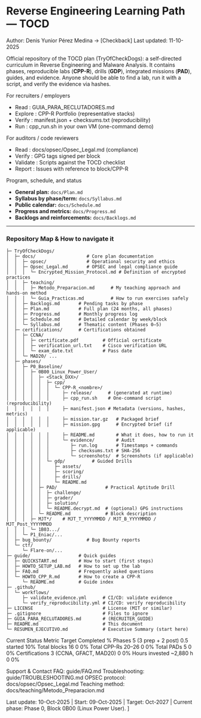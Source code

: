 # Reverse Engineering Learning Path — TOCD

Author: Denis Yunior Pérez Medina -> [Checkback]
Last updated: 11-10-2025

Official repository of the TOCD plan (TryOfCheckDogs): a self-directed curriculum in Reverse Engineering and Malware Analysis. It contains phases, reproducible labs (**CPP-R**), drills (**GDP**), integrated missions (**PAD**), guides, and evidence. Anyone should be able to find a lab, run it with a script, and verify the evidence via hashes.

For recruiters / employers

- Read : GUIA_PARA_RECLUTADORES.md
- Explore : CPP-R Portfolio (representative stacks)
- Verify : manifest.json + checksums.txt (reproducibility)
- Run :  cpp_run.sh in your own VM (one-command demo)

For auditors / code reviewers

- Read :  docs/opsec/Opsec_Legal.md (compliance)
- Verify :  GPG tags signed per block
- Validate : Scripts against the TOCD checklist
- Report : Issues with reference to block/CPP-R

Program, schedule, and status

- **General plan:** `docs/Plan.md`
- **Syllabus by phase/term:** `docs/Syllabus.md`
- **Public calendar:** `docs/Schedule.md`
- **Progress and metrics:** `docs/Progress.md`
- **Backlogs and reinforcements:** `docs/Backlogs.md`
--- 

### Repository Map & How to navigate it

```.
├─ TryOfCheckDogs/
│  ├─ docs/                   # Core plan documentation
│  │  ├─ opsec/               # Operational security and ethics
│  │  ├─ Opsec_Legal.md       # OPSEC and legal compliance guide
│  │  │  └─ Encrypted_Mission_Protocol.md # Definition of encrypted practices
│  │  ├─ teaching/ 
│  │  │  ├─ Metodo_Preparacion.md      # My teaching approach and hands-on method
│  │  │  └─ Guia_Practicas.md          # How to run exercises safely
│  │  ├─ Backlogs.md       # Pending tasks by phase
│  │  ├─ Plan.md           # Full plan (24 months, all phases)
│  │  ├─ Progress.md       # Monthly progress log
│  │  ├─ Schedule.md       # Detailed calendar by week/block
│  │  └─ Syllabus.md       # Thematic content (Phases 0–5)
│  ├─ certifications/      # Certifications obtained 
│  │  ├─ CCNA/ 
│  │  │  ├─ certificate.pdf         # Official certificate
│  │  │  ├─ verification_url.txt    # Cisco verification URL
│  │  │  └─ exam_date.txt           # Pass date
│  │  └─ MAD20/ ...
│  ├─ phases/
│  │  ├─ P0_Baseline/
│  │  │  ├─ 0B00_Linux_Power_User/ 
│  │  │  │  ├─ <Stack_DXX>/
│  │  │  │  │  ├─ cpp/ 
│  │  │  │  │  │  └─ CPP-R_<nombre>/
│  │  │  │  │  │     ├─ release/      # (generated at runtime)
│  │  │  │  │  │     ├─ cpp_run.sh    # One-command script (reproducibility)
│  │  │  │  │  │     ├─ manifest.json # Metadata (versions, hashes, metrics)
│  │  │  │  │  │     ├─ mission.tar.gz   # Packaged brief
│  │  │  │  │  │     ├─ mission.gpg      # Encrypted brief (if applicable)
│  │  │  │  │  │     ├─ README.md        # What it does, how to run it
│  │  │  │  │  │     └─ evidence/        # Audit
│  │  │  │  │  │        ├─ run.log       # Timestamps + commands
│  │  │  │  │  │        ├─ checksums.txt # SHA-256
│  │  │  │  │  │        └─ screenshots/  # Screenshots (if applicable)
│  │  │  │  │  └─ gdp/          # Guided Drills
│  │  │  │  │     ├─ assets/
│  │  │  │  │     ├─ scoring/
│  │  │  │  │     ├─ drills/
│  │  │  │  │     └─ README.md 
│  │  │  │  ├─ PAD/                  # Practical Aptitude Drill
│  │  │  │  │  ├─ challenge/
│  │  │  │  │  ├─ grader/
│  │  │  │  │  ├─ solution/
│  │  │  │  │  └─ README.decrypt.md  # (optional) GPG instructions
│  │  │  │  └─ README.md             # Block description
│  │  │  ├─ MJT*/    # MJT_T_YYYYMMDD / MJT_B_YYYYMMDD / MJT_Post_YYYYMMDD 
│  │  │  └─ 1B03.../
│  │  └─ P1_Eniac/...
│  ├─ bug_bounty/             # Bug Bounty reports
│  └─ ctf/ 
│     └─ Flare-on/...
├─ guide/                  # Quick guides
│  ├─ QUICKSTART.md        # How to start (first steps)
│  ├─ HOWTO_SETUP_LAB.md   # How to set up the lab
│  ├─ FAQ.md               # Frequently asked questions
│  └─ HOWTO_CPP_R.md       # How to create a CPP-R
│     └─ README.md         # Guide index
├─ .github/ 
│  └─ workflows/
│     ├─ validate_evidence.yml      # CI/CD: validate evidence
│     └─ verify_reproducibility.yml # CI/CD: verify reproducibility
├─ LICENSE                          # License (MIT or similar)
├─ .gitignore                       # Files to ignore
├─ GUIA_PARA_RECLUTADORES.md        # (RECRUITER_GUIDE)
├─ README.md                        # This document
└─ RESUMEN_EJECUTIVO.md             # Executive Summary (start here)
```
Current Status
Metric                Target                 Completed   %
Phases                5 (3 prep + 2 post)    0.5 started 10%
Total blocks          16                     0           0%
Total CPP-Rs          20–26                  0           0%
Total PADs            5                      0           0%
Certifications        3 (CCNA, GFACT, MAD20) 0           0%
Hours invested        ~2,880 h               0           0%

Support & Contact
FAQ: guide/FAQ.md
Troubleshooting: guide/TROUBLESHOOTING.md
OPSEC protocol: docs/opsec/Opsec_Legal.md
Teaching method: docs/teaching/Metodo_Preparacion.md

Last update: 10-Oct-2025 | Start: 09-Oct-2025 | Target: Oct-2027 | Current phase: Phase 0, Block 0B00 (Linux Power User). ]
